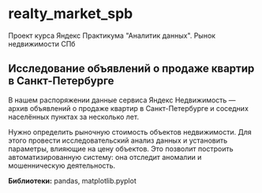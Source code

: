 # realty_market_spb
Проект курса Яндекс Практикума "Аналитик данных". Рынок недвижимости СПб
## Исследование объявлений о продаже квартир в Санкт-Петербурге
В нашем распоряжении данные сервиса Яндекс Недвижимость — архив объявлений о продаже квартир в Санкт-Петербурге и соседних населённых пунктах за несколько лет. 

Нужно определить рыночную стоимость объектов недвижимости. Для этого провести исследовательский анализ данных и установить параметры, влияющие на цену объектов. Это позволит построить автоматизированную систему: она отследит аномалии и мошенническую деятельность.

**Библиотеки:** pandas, matplotlib.pyplot
